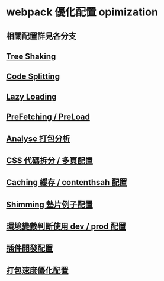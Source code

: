 # webpack 優化配置 opimization

## 相關配置詳見各分支

## [Tree Shaking](https://github.com/hsimao/webpack4-optimization/tree/treeShaking/)

## [Code Splitting](https://github.com/hsimao/webpack4-optimization/tree/codeSplitting/)

## [Lazy Loading](https://github.com/hsimao/webpack4-optimization/tree/lazyLoading/)

## [PreFetching / PreLoad](https://github.com/hsimao/webpack4-optimization/tree/prefetching/)

## [Analyse 打包分析](https://github.com/hsimao/webpack4-optimization/tree/analyse/)

## [CSS 代碼拆分 / 多頁配置](https://github.com/hsimao/webpack4-optimization/tree/cssSplitting)

## [Caching 緩存 / contenthsah 配置](https://github.com/hsimao/webpack4-optimization/tree/caching)

## [Shimming 墊片例子配置](https://github.com/hsimao/webpack4-optimization/tree/shimming)

## [環境變數判斷使用 dev / prod 配置](https://github.com/hsimao/webpack4-optimization/tree/Envionment)

## [插件開發配置](https://github.com/hsimao/webpack4-optimization/tree/Library-build)

## [打包速度優化配置](https://github.com/hsimao/webpack4-optimization/tree/ImproveBuildSpeed)

